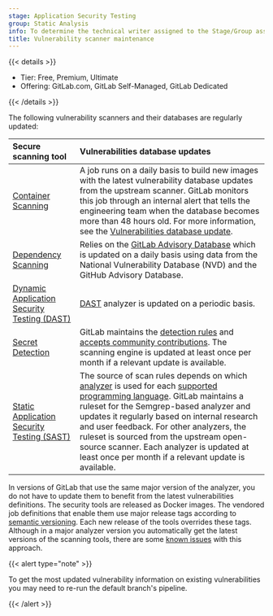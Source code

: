 ```yaml
---
stage: Application Security Testing
group: Static Analysis
info: To determine the technical writer assigned to the Stage/Group associated with this page, see https://handbook.gitlab.com/handbook/product/ux/technical-writing/#assignments
title: Vulnerability scanner maintenance
---
```


{{< details >}}

- Tier: Free, Premium, Ultimate
- Offering: GitLab.com, GitLab Self-Managed, GitLab Dedicated

{{< /details >}}

The following vulnerability scanners and their databases are regularly updated:

| Secure scanning tool                                                     | Vulnerabilities database updates |
|:-------------------------------------------------------------------------|:---------------------------------|
| [Container Scanning](../container_scanning/_index.md)                       | A job runs on a daily basis to build new images with the latest vulnerability database updates from the upstream scanner. GitLab monitors this job through an internal alert that tells the engineering team when the database becomes more than 48 hours old. For more information, see the [Vulnerabilities database update](../container_scanning/_index.md#vulnerabilities-database). |
| [Dependency Scanning](../dependency_scanning/_index.md)                     | Relies on the [GitLab Advisory Database](../gitlab_advisory_database/_index.md) which is updated on a daily basis using data from the National Vulnerability Database (NVD) and the GitHub Advisory Database. |
| [Dynamic Application Security Testing (DAST)](../dast/_index.md)            | [DAST](../dast/browser/_index.md) analyzer is updated on a periodic basis. |
| [Secret Detection](../secret_detection/pipeline/_index.md#detected-secrets) | GitLab maintains the [detection rules](../secret_detection/pipeline/_index.md#detected-secrets) and [accepts community contributions](../secret_detection/pipeline/configure.md#add-new-patterns). The scanning engine is updated at least once per month if a relevant update is available. |
| [Static Application Security Testing (SAST)](../sast/_index.md)             | The source of scan rules depends on which [analyzer](../sast/analyzers.md) is used for each [supported programming language](../sast/_index.md#supported-languages-and-frameworks). GitLab maintains a ruleset for the Semgrep-based analyzer and updates it regularly based on internal research and user feedback. For other analyzers, the ruleset is sourced from the upstream open-source scanner. Each analyzer is updated at least once per month if a relevant update is available. |

In versions of GitLab that use the same major version of the analyzer, you do not have to update
them to benefit from the latest vulnerabilities definitions. The security tools are released as
Docker images. The vendored job definitions that enable them use major release tags according to
[semantic versioning](https://semver.org/). Each new release of the tools overrides these tags.
Although in a major analyzer version you automatically get the latest versions of the scanning
tools, there are some [known issues](https://gitlab.com/gitlab-org/gitlab/-/issues/9725) with this
approach.

{{< alert type="note" >}}

To get the most updated vulnerability information on existing vulnerabilities you may need to re-run the default branch's pipeline.

{{< /alert >}}
